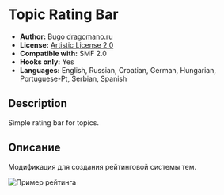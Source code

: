 # Topic Rating Bar
* **Author:** Bugo [dragomano.ru](https://dragomano.ru)
* **License:** [Artistic License 2.0](https://opensource.org/licenses/artistic-license-2.0)
* **Compatible with:** SMF 2.0
* **Hooks only:** Yes
* **Languages:** English, Russian, Croatian, German, Hungarian, Portuguese-Pt, Serbian, Spanish

## Description
Simple rating bar for topics.

## Описание
Модификация для создания рейтинговой системы тем.

![Пример рейтинга](https://dragomano.ru/user/pages/02.mods/topic-rating-bar/topic_rating_bar.png)